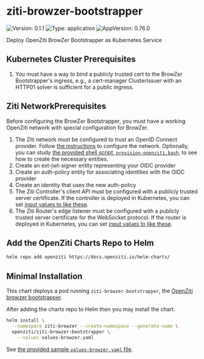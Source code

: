 <!-- README.md generated by helm-docs from README.md.gotmpl -->
# ziti-browzer-bootstrapper

![Version: 0.1.1](https://img.shields.io/badge/Version-0.1.1-informational?style=flat-square) ![Type: application](https://img.shields.io/badge/Type-application-informational?style=flat-square) ![AppVersion: 0.76.0](https://img.shields.io/badge/AppVersion-0.76.0-informational?style=flat-square)

Deploy OpenZiti BrowZer Bootstrapper as Kubernetes Service

## Kubernetes Cluster Prerequisites

1. You must have a way to bind a publicly trusted cert to the BrowZer Bootstrapper's ingress, e.g., a cert-manager ClusterIssuer with an HTTP01 solver is sufficient for a public ingress.

## Ziti NetworkPrerequisites

Before configuring the BrowZer Bootstrapper, you must have a working OpenZiti network with special configuration for BrowZer.

1. The Ziti network must be configured to trust an OpenID Connect provider. Follow [the instructions](https://github.com/openziti/ziti-browzer-bootstrapper?tab=readme-ov-file#configuring-the-openziti-network) to configure the network. Optionally, you can study [the provided shell script, `provision-openziti.bash`](https://github.com/openziti/helm-charts/blob/main/charts/ziti-browzer-bootstrapper/provision-openziti.bash), to see how to create the necessary entities.
  1. Create an ext-jwt-signer entity representing your OIDC provider
  1. Create an auth-policy entity for associating identities with the OIDC provider
  1. Create an identity that uses the new auth-policy
1. The Ziti Controller's client API must be configured with a publicly trusted server certificate. If the controller is deployed in Kubernetes, you can set [input values to like these](https://openziti.io/docs/guides/deployments/kubernetes/kubernetes-controller#alternative-web-server-certificates).
1. The Ziti Router's edge listener must be configured with a publicly trusted server certificate for the WebSocket protocol. If the router is deployed in Kubernetes, you can set [input values to like these](https://openziti.io/docs/guides/deployments/kubernetes/kubernetes-router#additional-listeners-and-volumes).

## Add the OpenZiti Charts Repo to Helm

```bash
helm repo add openziti https://docs.openziti.io/helm-charts/
```

## Minimal Installation

This chart deploys a pod running `ziti-browzer-bootstrapper`, the [OpenZiti browzer bootstrapper](https://github.com/openziti/ziti-browzer-bootstrapper/).

After adding the charts repo to Helm then you may install the chart.

```bash
helm install \
  --namespace ziti-browzer --create-namespace --generate-name \
  openziti/ziti-browzer-bootstrapper \
    --values values-browzer.yaml
```

See [the provided sample `values-browzer.yaml` file](https://github.com/openziti/helm-charts/blob/browzer/charts/ziti-browzer-bootstrapper/values-browzer.yaml).

<!-- README.md generated by helm-docs from README.md.gotmpl -->
